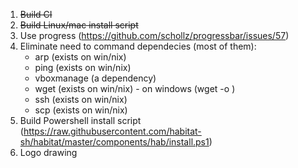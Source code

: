 1. <s>Build CI</s>
2. <s>Build Linux/mac install script</s>
3. Use progress (https://github.com/schollz/progressbar/issues/57) 
4. Eliminate need to command dependecies (most of them):
    * arp   (exists on win/nix)
    * ping  (exists on win/nix)
    * vboxmanage (a dependency)
    * wget      (exists on win/nix) - on windows (wget <file url> -o <file output>)
    * ssh		(exists on win/nix)
    * scp       (exists on win/nix)
2. Build Powershell install script (https://raw.githubusercontent.com/habitat-sh/habitat/master/components/hab/install.ps1)
5. Logo drawing
